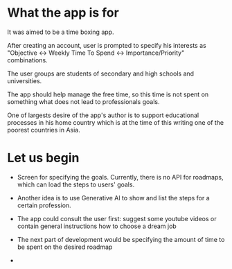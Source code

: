What the app is for
===============================

It was aimed to be a time boxing app.

After creating an account, user is prompted to specify his interests as "Objective <-> Weekly Time To Spend <-> Importance/Priority" combinations.

The user groups are students of secondary and high schools and universities.

The app should help manage the free time, so this time is not spent on something what does not lead to professionals goals.

One of largests desire of the app's author is to support educational processes in his home country which is at the time of this writing one of the poorest countries in Asia.



Let us begin
===============================

- Screen for specifying the goals. Currently, there is no API for roadmaps, which can load the steps to users' goals.
- Another idea is to use Generative AI to show and list the steps for a certain profession.
- The app could consult the user first: suggest some youtube videos or contain general instructions how to choose a dream job


- The next part of development would be specifying the amount of time to be spent on the desired roadmap
- 

